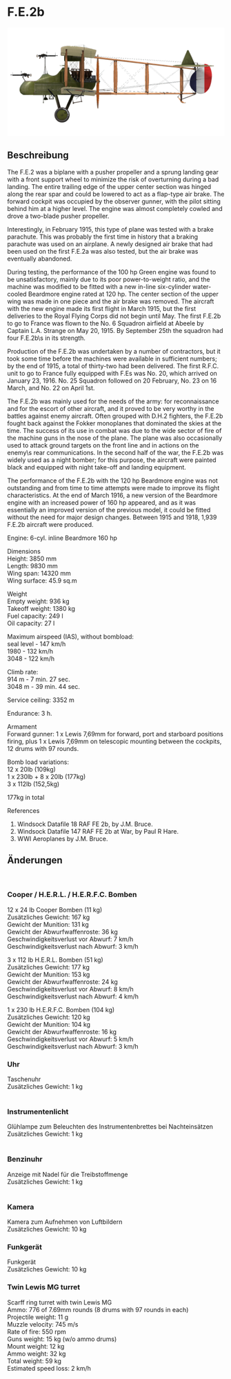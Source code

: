 # F.E.2b  
  
![fe2b](../images/fe2b.png)  
  
## Beschreibung  
  
The F.E.2 was a biplane with a pusher propeller and a sprung landing gear with a front support wheel to minimize the risk of overturning during a bad landing. The entire trailing edge of the upper center section was hinged along the rear spar and could be lowered to act as a flap-type air brake. The forward cockpit was occupied by the observer gunner, with the pilot sitting behind him at a higher level. The engine was almost completely cowled and drove a two-blade pusher propeller.  
  
Interestingly, in February 1915, this type of plane was tested with a brake parachute. This was probably the first time in history that a braking parachute was used on an airplane. A newly designed air brake that had been used on the first F.E.2a was also tested, but the air brake was eventually abandoned.  
  
During testing, the performance of the 100 hp Green engine was found to be unsatisfactory, mainly due to its poor power-to-weight ratio, and the machine was modified to be fitted with a new in-line six-cylinder water-cooled Beardmore engine rated at 120 hp. The center section of the upper wing was made in one piece and the air brake was removed. The aircraft with the new engine made its first flight in March 1915, but the first deliveries to the Royal Flying Corps did not begin until May. The first F.E.2b to go to France was flown to the No. 6 Squadron airfield at Abeele by Captain L.A. Strange on May 20, 1915. By September 25th the squadron had four F.E.2b\s in its strength.  
  
Production of the F.E.2b was undertaken by a number of contractors, but it took some time before the machines were available in sufficient numbers; by the end of 1915, a total of thirty-two had been delivered. The first R.F.C. unit to go to France fully equipped with F.Es was No. 20, which arrived on January 23, 1916. No. 25 Squadron followed on 20 February, No. 23 on 16 March, and No. 22 on April 1st.  
  
The F.E.2b was mainly used for the needs of the army: for reconnaissance and for the escort of other aircraft, and it proved to be very worthy in the battles against enemy aircraft. Often grouped with D.H.2 fighters, the F.E.2b fought back against the Fokker monoplanes that dominated the skies at the time. The success of its use in combat was due to the wide sector of fire of the machine guns in the nose of the plane. The plane was also occasionally used to attack ground targets on the front line and in actions on the enemy\s rear communications. In the second half of the war, the F.E.2b was widely used as a night bomber; for this purpose, the aircraft were painted black and equipped with night take-off and landing equipment.  
  
The performance of the F.E.2b with the 120 hp Beardmore engine was not outstanding and from time to time attempts were made to improve its flight characteristics. At the end of March 1916, a new version of the Beardmore engine with an increased power of 160 hp appeared, and as it was essentially an improved version of the previous model, it could be fitted without the need for major design changes. Between 1915 and 1918, 1,939 F.E.2b aircraft were produced.  
  
Engine: 6-cyl. inline Beardmore 160 hp  
  
Dimensions  
Height: 3850 mm  
Length: 9830 mm  
Wing span: 14320 mm  
Wing surface: 45.9 sq.m  
  
Weight  
Empty weight: 936 kg  
Takeoff weight: 1380 kg  
Fuel capacity: 249 l  
Oil capacity: 27 l  
  
Maximum airspeed (IAS), without bombload:  
seal level - 147 km/h  
1980 - 132 km/h  
3048 - 122 km/h  
  
Climb rate:  
 914 m - 7 min. 27 sec.  
3048 m - 39 min. 44 sec.  
  
Service ceiling: 3352 m  
  
Endurance: 3 h.  
  
Armament  
Forward gunner: 1 x Lewis 7,69mm for forward, port and starboard positions firing, plus 1 x Lewis 7,69mm on telescopic mounting between the cockpits, 12 drums with 97 rounds.  
  
Bomb load variations:  
12 x 20lb (109kg)  
1 x 230lb + 8 x 20lb (177kg)  
3 x 112lb (152,5kg)  
  
177kg in total  
  
References  
1) Windsock Datafile 18 RAF FE 2b, by J.M. Bruce.  
2) Windsock Datafile 147 RAF FE 2b at War, by Paul R Hare.  
2) WWI Aeroplanes by J.M. Bruce.  
  
## Änderungen  
  ﻿
  
### Cooper / H.E.R.L. / H.E.R.F.C. Bomben  
  
12 x 24 lb Cooper Bomben (11 kg)  
Zusätzliches Gewicht: 167 kg  
Gewicht der Munition: 131 kg  
Gewicht der Abwurfwaffenroste: 36 kg  
Geschwindigkeitsverlust vor Abwurf: 7 km/h  
Geschwindigkeitsverlust nach Abwurf: 3 km/h  
  
3 x 112 lb H.E.R.L. Bomben (51 kg)  
Zusätzliches Gewicht: 177 kg  
Gewicht der Munition: 153 kg  
Gewicht der Abwurfwaffenroste: 24 kg  
Geschwindigkeitsverlust vor Abwurf: 8 km/h  
Geschwindigkeitsverlust nach Abwurf: 4 km/h  
  
1 x 230 lb H.E.R.F.C. Bomben (104 kg)  
Zusätzliches Gewicht: 120 kg  
Gewicht der Munition: 104 kg  
Gewicht der Abwurfwaffenroste: 16 kg  
Geschwindigkeitsverlust vor Abwurf: 5 km/h  
Geschwindigkeitsverlust nach Abwurf: 3 km/h  ﻿
  
### Uhr  
  
Taschenuhr  
Zusätzliches Gewicht: 1 kg  
  ﻿
  
### Instrumentenlicht  
  
Glühlampe zum Beleuchten des Instrumentenbrettes bei Nachteinsätzen  
Zusätzliches Gewicht: 1 kg  
  ﻿
  
### Benzinuhr  
  
Anzeige mit Nadel für die Treibstoffmenge  
Zusätzliches Gewicht: 1 kg  
  ﻿
  
### Kamera  
  
Kamera zum Aufnehmen von Luftbildern  
Zusätzliches Gewicht: 10 kg  ﻿
  
### Funkgerät  
  
Funkgerät  
Zusätzliches Gewicht: 10 kg  ﻿
  
### Twin Lewis MG turret  
  
Scarff ring turret with twin Lewis MG  
Ammo: 776 of 7.69mm rounds (8 drums with 97 rounds in each)  
Projectile weight: 11 g  
Muzzle velocity: 745 m/s  
Rate of fire: 550 rpm  
Guns weight: 15 kg (w/o ammo drums)  
Mount weight: 12 kg  
Ammo weight: 32 kg  
Total weight: 59 kg  
Estimated speed loss: 2 km/h  